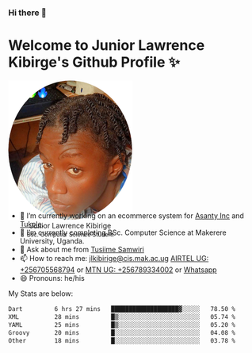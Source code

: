 ### Hi there 👋 
# Welcome to Junior Lawrence Kibirge's Github Profile ✨
 
<p align="center" style="border-radius:50%;width:250px;height:250px;">
  <img src="https://github.com/juniorkibirige/juniorkibirige/blob/main/cropped-twitter-pp.png" 
       alt="Profile picture from Twitter" /></br>
  <span align="center">Junior Lawrence Kibirige</span><br/>
  <small align="center" font-size="15">Bsc. Computer Science Student</small>
</p>

- 🔭 I’m currently working on an ecommerce system for [Asanty Inc](https://asanty.africa) and [Tukole](https://app.tukole.ug).
- 🌱 I’m currently completing BSc. Computer Science at Makerere University, Uganda.
- 💬 Ask about me from [Tusiime Samwiri](mailto:stusiime@asanty.africa)
- 📫 How to reach me: [jlkibirige@cis.mak.ac.ug](mailto:juniorkibirige@students.mak.ac.ug) [AIRTEL UG: +256705568794](tel:+256705568794) or [MTN UG: +256789334002](tel:+256789334002) or [Whatsapp](tel:+17602847072)
- 😄 Pronouns: he/his

My Stats are below:

<!--START_SECTION:waka-->

```text
Dart         6 hrs 27 mins   ███████████████████▓░░░░░   78.50 %
XML          28 mins         █▒░░░░░░░░░░░░░░░░░░░░░░░   05.74 %
YAML         25 mins         █▒░░░░░░░░░░░░░░░░░░░░░░░   05.20 %
Groovy       20 mins         █░░░░░░░░░░░░░░░░░░░░░░░░   04.08 %
Other        18 mins         █░░░░░░░░░░░░░░░░░░░░░░░░   03.78 %
```

<!--END_SECTION:waka-->
